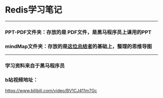 # Redis学习笔记
****
### PPT-PDF文件夹：存放的是 PDF文件，是黑马程序员上课用的PPT
### mindMap文件夹：存放的是[这位总结者](https://github.com/prefect12/Redis)的基础上，整理的思维导图
****
### 学习资料来自于黑马程序员
### b站视频地址：
https://www.bilibili.com/video/BV1CJ411m7Gc
